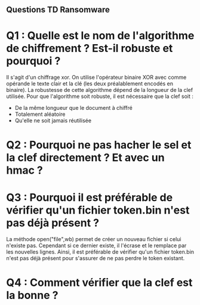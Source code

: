 ## Questions TD Ransomware

# Q1 : Quelle est le nom de l'algorithme de chiffrement ? Est-il robuste et pourquoi ?

Il s'agit d'un chiffrage xor. On utilise l'opérateur binaire XOR avec comme opérande le texte 
clair et la clé (les deux préalablement encodés en binaire).
La robustesse de cette algorithme dépend de la longueur de la clef utilisée. 
Pour que l'algorithme soit robuste, il est nécessaire que la clef soit :
 - De la même longueur que le document à chiffré
 - Totalement aléatoire 
 - Qu'elle ne soit jamais réutilisée
 
 # Q2 : Pourquoi ne pas hacher le sel et la clef directement ? Et avec un hmac ?
 
 # Q3 : Pourquoi il est préférable de vérifier qu'un fichier token.bin n'est pas déjà présent ?
 
 La méthode open("file",wb) permet de créer un nouveau fichier si celui n'existe pas. Cependant 
 si ce dernier existe, il l'écrase et le remplace par les nouvelles lignes. 
 Ainsi, il est préférable de vérifier qu'un fichier token.bin n'est pas déjà présent pour 
 s'assurer de ne pas perdre le token existant. 
 
 # Q4 : Comment vérifier que la clef est la bonne ?
 
 
 
 
 
 
